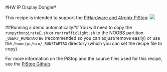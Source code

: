 #HW IP Display Dongle#

This recipe is intended to support the <a href="http://4tronix.co.uk/store/index.php?rt=product/product&product_id=390">PiHardware and 4tronix PiStop</a>:
<img src="https://raw.githubusercontent.com/PiHw/Pi-Stop/master/markdown_source/markdown/img/Pi-StopQuadFun.jpg"/>

##Running a demo automatically##
You will need to copy the `runpythonpirateE.sh` or `runtrafficlight.sh` to the NOOBS partition `_USER/_RUNSTARTBG` (recommended so you can adjust/remove easily) or use the `/home/pi/bin/_RUNSTARTBG` directory (which you can set the recipe file to copy).

For more information on the PiStop and the source files used for this recipe, see the <a href="https://github.com/PiHw/Pi-Stop"> PiStop Github</a>.

